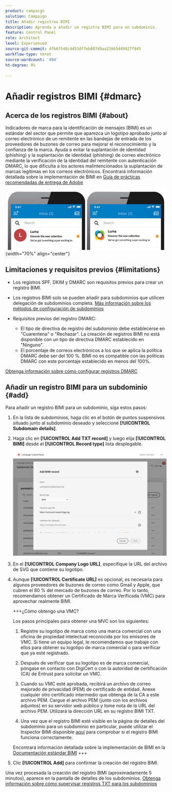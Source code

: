```yaml
---
product: campaign
solution: Campaign
title: Añadir registros BIMI
description: Aprenda a añadir un registro BIMI para un subdominio.
feature: Control Panel
role: Architect
level: Experienced
source-git-commit: dfb6f548c4d53df7eb807d9aa21065449927f945
workflow-type: tm+mt
source-wordcount: '494'
ht-degree: 0%

---
```



# Añadir registros BIMI {#dmarc}

## Acerca de los registros BIMI {#about}

Indicadores de marca para la identificación de mensajes (BIMI) es un estándar del sector que permite que aparezca un logotipo aprobado junto al correo electrónico de un remitente en las bandejas de entrada de los proveedores de buzones de correo para mejorar el reconocimiento y la confianza de la marca. Ayuda a evitar la suplantación de identidad (phishing) y la suplantación de identidad (phishing) de correo electrónico mediante la verificación de la identidad del remitente con autenticación DMARC, lo que dificulta a los actores malintencionados la suplantación de marcas legítimas en los correos electrónicos. Encontrará información detallada sobre la implementación de BIMI en [Guía de prácticas recomendadas de entrega de Adobe](https://experienceleague.adobe.com/docs/deliverability-learn/deliverability-best-practice-guide/additional-resources/technotes/implement-bimi.html)

![](assets/bimi-example.png){width="70%" align="center"}

## Limitaciones y requisitos previos {#limitations}

* Los registros SPF, DKIM y DMARC son requisitos previos para crear un registro BIMI.
* Los registros BIMI solo se pueden añadir para subdominios que utilicen delegación de subdominios completa. [Más información sobre los métodos de configuración de subdominios](subdomains-branding.md#subdomain-delegation-methods)
* Requisitos previos del registro DMARC:

   * El tipo de directiva de registro del subdominio debe establecerse en &quot;Cuarentena&quot; o &quot;Rechazar&quot;. La creación de registros BIMI no está disponible con un tipo de directiva DMARC establecido en &quot;Ninguno&quot;.
   * El porcentaje de correos electrónicos a los que se aplica la política DMARC debe ser del 100 %. BIMI no es compatible con las políticas DMARC con este porcentaje establecido en menos del 100%.

[Obtenga información sobre cómo configurar registros DMARC](dmarc.md)

## Añadir un registro BIMI para un subdominio {#add}

Para añadir un registro BIMI para un subdominio, siga estos pasos:

1. En la lista de subdominios, haga clic en el botón de puntos suspensivos situado junto al subdominio deseado y seleccione **[!UICONTROL Subdomain details]**.

1. Haga clic en **[!UICONTROL Add TXT record]** y luego elija **[!UICONTROL BIMI]** desde el **[!UICONTROL Record type]** lista desplegable.

   ![](assets/bimi-add.png)

1. En el **[!UICONTROL Company Logo URL]**, especifique la URL del archivo de SVG que contiene su logotipo.

1. Aunque **[!UICONTROL Certificate URL]** es opcional, es necesaria para algunos proveedores de buzones de correo como Gmail y Apple, que cubren el 80 % del mercado de buzones de correo. Por lo tanto, recomendamos obtener un Certificado de Marca Verificada (VMC) para aprovechar realmente BIMI.

   +++¿Cómo obtengo una VMC?

   Los pasos principales para obtener una MVC son los siguientes:

   1. Registre su logotipo de marca como una marca comercial con una oficina de propiedad intelectual reconocida por los emisores de VMC. Si tiene un equipo legal, le recomendamos que trabaje con ellos para obtener su logotipo de marca comercial o para verificar que ya esté registrado.

   1. Después de verificar que su logotipo es de marca comercial, póngase en contacto con DigiCert o con la autoridad de certificación (CA) de Entrust para solicitar un VMC.

   1. Cuando su VMC esté aprobada, recibirá un archivo de correo mejorado de privacidad (PEM) de certificado de entidad. Anexe cualquier otro certificado intermedio que obtenga de la CA a este archivo PEM. Cargue el archivo PEM (junto con los archivos adjuntos) en su servidor web público y tome nota de la URL del archivo PEM. Utilizará la dirección URL en su registro BIMI TXT.

   1. Una vez que el registro BIMI esté visible en la página de detalles del subdominio para un subdominio en particular, puede utilizar el Inspector BIMI disponible [aquí](https://bimigroup.org/bimi-generator/) para comprobar si el registro BIMI funciona correctamente.

   Encontrará información detallada sobre la implementación de BIMI en la [Documentación estándar BIMI](https://bimigroup.org/implementation-guide/)
+++

1. Clic **[!UICONTROL Add]** para confirmar la creación del registro BIMI.

Una vez procesada la creación del registro BIMI (aproximadamente 5 minutos), aparece en la pantalla de detalles de los subdominios. [Obtenga información sobre cómo supervisar registros TXT para los subdominios](gs-txt-records.md#monitor)
